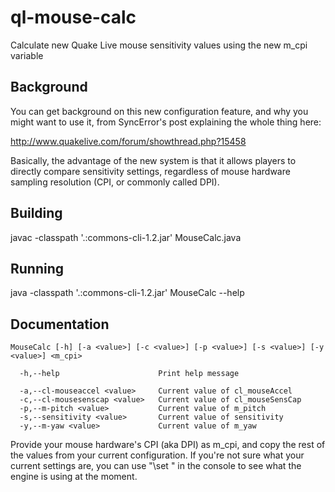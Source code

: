 ql-mouse-calc
==========

Calculate new Quake Live mouse sensitivity values using the new m\_cpi variable

Background
----------

You can get background on this new configuration feature, and why you might
want to use it, from SyncError's post explaining the whole thing here:

http://www.quakelive.com/forum/showthread.php?15458

Basically, the advantage of the new system is that it allows players to
directly compare sensitivity settings, regardless of mouse hardware sampling
resolution (CPI, or commonly called DPI).

Building
--------

javac -classpath '.:commons-cli-1.2.jar' MouseCalc.java

Running
-------

java -classpath '.:commons-cli-1.2.jar' MouseCalc --help

Documentation
-------------

    MouseCalc [-h] [-a <value>] [-c <value>] [-p <value>] [-s <value>] [-y <value>] <m_cpi>

      -h,--help                      Print help message

      -a,--cl-mouseaccel <value>     Current value of cl_mouseAccel
      -c,--cl-mousesenscap <value>   Current value of cl_mouseSensCap
      -p,--m-pitch <value>           Current value of m_pitch
      -s,--sensitivity <value>       Current value of sensitivity
      -y,--m-yaw <value>             Current value of m_yaw

Provide your mouse hardware's CPI (aka DPI) as m\_cpi, and copy the rest of the
values from your current configuration.  If you're not sure what your current
settings are, you can use "\set <variable>" in the console to see what the
engine is using at the moment.

